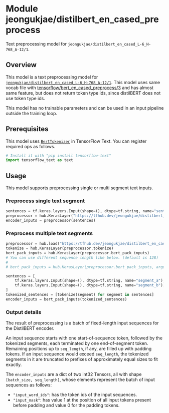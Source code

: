 # Module jeongukjae/distilbert_en_cased_preprocess

Text preprocessing model for `jeongukjae/distilbert_en_cased_L-6_H-768_A-12/1`.

<!-- asset-path: https://storage.googleapis.com/jeongukjae-tf-models/distilbert/distilbert-base-cased-preprocess.tar.gz -->
<!-- task: text-preprocessing -->
<!-- fine-tunable: false -->
<!-- license: apache-2.0 -->
<!-- format: saved_model_2 -->
<!-- language: en -->

## Overview

This model is a text preprocessing model for [`jeongukjae/distilbert_en_cased_L-6_H-768_A-12/1`](https://tfhub.dev/jeongukjae/distilbert_en_cased_L-6_H-768_A-12/1). This model uses same vocab file with [tensorflow/bert_en_cased_preprocess/3](https://tfhub.dev/tensorflow/bert_en_cased_preprocess/3) and has almost same feature, but does not return token type ids, since distilBERT does not use token type ids.

This model has no trainable parameters and can be used in an input pipeline outside the training loop.

## Prerequisites

This model uses [`BertTokenizer`](https://www.tensorflow.org/text/api_docs/python/text/BertTokenizer) in TensorFlow Text. You can register required ops as follows.

```python
# Install it with "pip install tensorflow-text"
import tensorflow_text as text
```

## Usage

This model supports preprocessing single or multi segment text inputs.

### Preprocess single text segment

```python
sentences = tf.keras.layers.Input(shape=(), dtype=tf.string, name="sentences")
preprocessor = hub.KerasLayer("https://tfhub.dev/jeongukjae/distilbert_en_cased_preprocess/1")
encoder_inputs = preprocessor(sentences)
```

### Preprocess multiple text segments

```python
preprocessor = hub.load("https://tfhub.dev/jeongukjae/distilbert_en_cased_preprocess/1")
tokenize = hub.KerasLayer(preprocessor.tokenize)
bert_pack_inputs = hub.KerasLayer(preprocessor.bert_pack_inputs)
# You can use different sequence length like below. (default is 128)
#
# bert_pack_inputs = hub.KerasLayer(preprocessor.bert_pack_inputs, arguments=dict(seq_length=64))

sentences = [
    tf.keras.layers.Input(shape=(), dtype=tf.string, name="segment_a"),
    tf.keras.layers.Input(shape=(), dtype=tf.string, name="segment_b"),
]
tokenized_sentences = [tokenize(segment) for segment in sentences]
encoder_inputs = bert_pack_inputs(tokenized_sentences)
```

### Output details

The result of preprocessing is a batch of fixed-length input sequences for the DistilBERT encoder.

An input sequence starts with one start-of-sequence token, followed by the tokenized segments, each terminated by one end-of-segment token. Remaining positions up to `seq_length`, if any, are filled up with padding tokens. If an input sequence would exceed `seq_length`, the tokenized segments in it are truncated to prefixes of approximately equal sizes to fit exactly.

The `encoder_inputs` are a dict of two int32 Tensors, all with shape `[batch_size, seq_length]`, whose elements represent the batch of input sequences as follows:

* `"input_word_ids"`: has the token ids of the input sequences.
* `"input_mask"`: has value 1 at the position of all input tokens present before padding and value 0 for the padding tokens.
